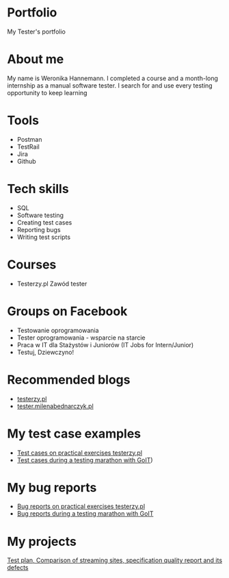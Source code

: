 # Portfolio
My Tester's portfolio
# About me
My name is Weronika Hannemann. I completed a course and a month-long internship as a manual software tester. I search for and use every testing opportunity to keep learning
# Tools
* Postman
* TestRail
* Jira
* Github
# Tech skills
* SQL
* Software testing
* Creating test cases
* Reporting bugs
* Writing test scripts
# Courses
* Testerzy.pl Zawód tester
# Groups on Facebook
* Testowanie oprogramowania
* Tester oprogramowania - wsparcie na starcie
* Praca w IT dla Stażystów i Juniorów (IT Jobs for Intern/Junior)
* Testuj, Dziewczyno!
# Recommended blogs
* [testerzy.pl](https://testerzy.pl/)
* [tester.milenabednarczyk.pl](https://tester.milenabednarczyk.pl/)
# My test case examples
* [Test cases on practical exercises testerzy.pl](https://drive.google.com/drive/folders/1QxGTIfYM8fvX9-zhAfvfuHakANzJv8Yv?hl=pl)
* [Test cases during a testing marathon with GoIT](https://whanne26.testrail.io/index.php?/suites/view/1&group_by=cases:section_id&group_order=asc&display_deleted_cases=0))
# My bug reports
* [Bug reports on practical exercises testerzy.pl](https://drive.google.com/drive/folders/1mqJGLrkTZ0G3BDNod7Oz6NFbibOLWaxB?usp=sharing)
* [Bug reports during a testing marathon with GoIT](https://whanne26.atlassian.net/jira/software/projects/GOIT/boards/1)
# My projects
[Test plan, Comparison of streaming sites, specification quality report and its defects](https://drive.google.com/drive/folders/1P40Z2kwalh_mebnu15eBuyCjeJKE_R2k?usp=sharing)

